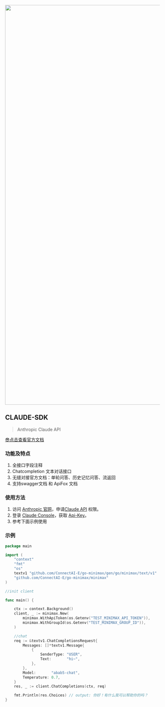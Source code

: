 <p align='center'>
    <img src='https://github.com/ConnectAI-E/Go-Claude/assets/50035229/88d59926-8111-46b5-9a26-e86321e67bca' alt='' width='1300'/>
</p>


## CLAUDE-SDK
> Anthropic Claude API

[😎点击查看官方文档](https://docs.anthropic.com/claude/docs)

### 功能及特点

1. 全接口字段注释
2. Chatcompletion 文本对话接口
3. 无缝对接官方文档：单轮问答、历史记忆问答、流返回
4. 支持swagger文档 和 ApiFox 文档

### 使用方法

1. 访问 [Anthropic 官网](https://www.anthropic.com/index/introducing-claude)，申请[Claude API](https://www.anthropic.com/product) 权限。
2. 登录 [Claude Console](https://console.anthropic.com/login)，获取 [Api-Key](https://console.anthropic.com/account/keys)。
3. 参考下面示例使用

### 示例

```go
package main

import (
	"context"
	"fmt"
	"os"
	textv1 "github.com/ConnectAI-E/go-minimax/gen/go/minimax/text/v1"
	"github.com/ConnectAI-E/go-minimax/minimax"
)

//init client

func main() {

	ctx := context.Background()
	client, _ := minimax.New(
		minimax.WithApiToken(os.Getenv("TEST_MINIMAX_API_TOKEN")),
		minimax.WithGroupId(os.Getenv("TEST_MINIMAX_GROUP_ID")),
	)

	//chat
	req := &textv1.ChatCompletionsRequest{
		Messages: []*textv1.Message{
			{
				SenderType: "USER",
				Text:       "hi~",
			},
		},
		Model:       "abab5-chat",
		Temperature: 0.7,
	}
	res, _ := client.ChatCompletions(ctx, req)

	fmt.Println(res.Choices) // output: 你好！有什么我可以帮助你的吗？
}

```
